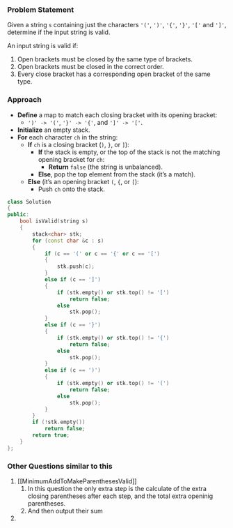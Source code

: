 ### Problem Statement
Given a string `s` containing just the characters `'('`, `')'`, `'{'`, `'}'`, `'['` and `']'`, determine if the input string is valid.

An input string is valid if:

1. Open brackets must be closed by the same type of brackets.
2. Open brackets must be closed in the correct order.
3. Every close bracket has a corresponding open bracket of the same type.

### Approach

- **Define** a map to match each closing bracket with its opening bracket:
    - `')' -> '('`, `'}' -> '{'`, and `']' -> '['`.
- **Initialize** an empty stack.
- **For** each character `ch` in the string:
    - **If** `ch` is a closing bracket (`)`, `}`, or `]`):
        - **If** the stack is empty, or the top of the stack is not the matching opening bracket for `ch`:
            - **Return** `false` (the string is unbalanced).
        - **Else**, pop the top element from the stack (it’s a match).
    - **Else** (it’s an opening bracket `(`, `{`, or `[`):
        - Push `ch` onto the stack.
    
```cpp
class Solution
{
public:
    bool isValid(string s)
    {
        stack<char> stk;
        for (const char &c : s)
        {
            if (c == '(' or c == '{' or c == '[')
            {
                stk.push(c);
            }
            else if (c == ']')
            {
                if (stk.empty() or stk.top() != '[')
                    return false;
                else
                    stk.pop();
            }
            else if (c == '}')
            {
                if (stk.empty() or stk.top() != '{')
                    return false;
                else
                    stk.pop();
            }
            else if (c == ')')
            {
                if (stk.empty() or stk.top() != '(')
                    return false;
                else
                    stk.pop();
            }
        }
        if (!stk.empty())
            return false;
        return true;
    }
};

```

### Other Questions similar to this
1. [[MinimumAddToMakeParenthesesValid]]
	1. In this question the only extra step is the calculate of the extra closing parentheses after each step, and the total extra openinig parentheses.
	2. And then output their sum
2. 